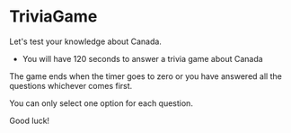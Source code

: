 # TriviaGame

Let's test your knowledge about Canada.

- You will have 120 seconds to answer a trivia game about Canada

The game ends when the timer goes to zero or you have answered all the questions whichever comes first.

You can only select one option for each question.

Good luck!
